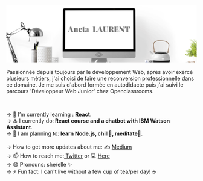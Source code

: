 ![alt text](https://raw.githubusercontent.com/ANETA-LAURENT/ANETA-LAURENT/master/Aneta.png)

<p>Passionnée depuis toujours par le développement Web, après avoir exercé plusieurs métiers, j'ai choisi de faire une reconversion professionnelle dans ce domaine. Je me suis d'abord formée en autodidacte puis j'ai suivi le parcours 'Développeur Web Junior' chez Openclassrooms.</p> 
<br />


-> 📖 I’m currently learning : <strong>React</strong>.<br />
-> ⚓ I currently do:<strong>  React course and a chatbot with IBM Watson Assistant</strong>.<br />
->  📅 I am planning to: <strong> learn Node.js,    chill🤗,     meditate🧘</strong>.<br />    
->  How to get more updates about me:  ✍️ <a href="https://anetado.medium.com/"> Medium </a><br />
-> 📫 How to reach me:<a href="https://twitter.com/Aneta_oo_" target="_blank"> Twitter</a> or 💻 <a href="https://aneta-laurent.github.io/portfolio/index.html" target="_blank"> Here</a><br />
-> 😄 Pronouns: she/elle ✨<br />
-> ⚡ Fun fact: I can't live without a few cup of tea/per day! ☕ 

